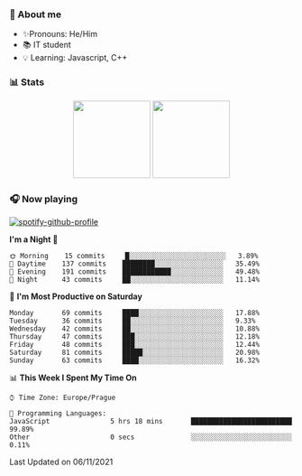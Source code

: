 ### 👋 About me

- ✨Pronouns: He/Him
- 📚 IT student
- 💡 Learning: Javascript, C++

### 📊 Stats
<p align="center">
  <img height="137px" src="https://github-readme-stats-ashy-seven.vercel.app/api?username=Nanoslav&count_private=true&theme=dark&show_icons=true" />
  <img height="137px" src="https://github-readme-stats-ashy-seven.vercel.app/api/top-langs?username=Nanoslav&count_private=true&layout=compact&theme=dark" />
</p>

### 🎧 Now playing
[![spotify-github-profile](https://spotify-github-profile.vercel.app/api/view?uid=g509347fts6blldcmm8uxhzib&cover_image=true&theme=novatorem)](https://spotify-github-profile.vercel.app/api/view?uid=g509347fts6blldcmm8uxhzib&redirect=true)

<!--START_SECTION:waka-->
**I'm a Night 🦉** 

```text
🌞 Morning    15 commits     █░░░░░░░░░░░░░░░░░░░░░░░░   3.89% 
🌆 Daytime    137 commits    ████████░░░░░░░░░░░░░░░░░   35.49% 
🌃 Evening    191 commits    ████████████░░░░░░░░░░░░░   49.48% 
🌙 Night      43 commits     ██░░░░░░░░░░░░░░░░░░░░░░░   11.14%

```
📅 **I'm Most Productive on Saturday** 

```text
Monday       69 commits     ████░░░░░░░░░░░░░░░░░░░░░   17.88% 
Tuesday      36 commits     ██░░░░░░░░░░░░░░░░░░░░░░░   9.33% 
Wednesday    42 commits     ██░░░░░░░░░░░░░░░░░░░░░░░   10.88% 
Thursday     47 commits     ███░░░░░░░░░░░░░░░░░░░░░░   12.18% 
Friday       48 commits     ███░░░░░░░░░░░░░░░░░░░░░░   12.44% 
Saturday     81 commits     █████░░░░░░░░░░░░░░░░░░░░   20.98% 
Sunday       63 commits     ████░░░░░░░░░░░░░░░░░░░░░   16.32%

```


📊 **This Week I Spent My Time On** 

```text
⌚︎ Time Zone: Europe/Prague

💬 Programming Languages: 
JavaScript               5 hrs 18 mins       █████████████████████████   99.89% 
Other                    0 secs              ░░░░░░░░░░░░░░░░░░░░░░░░░   0.11%

```


 Last Updated on 06/11/2021
<!--END_SECTION:waka-->

<!--
**Nanoslav/Nanoslav** is a ✨ _special_ ✨ repository because its `README.md` (this file) appears on your GitHub profile.

Here are some ideas to get you started:

- 🔭 I’m currently working on ...
- 🌱 I’m currently learning ...
- 👯 I’m looking to collaborate on ...
- 🤔 I’m looking for help with ...
- 💬 Ask me about ...
- 📫 How to reach me: ...
- 😄 Pronouns: ...
- ⚡ Fun fact: ...
-->
